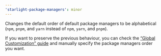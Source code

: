```yaml
---
'starlight-package-managers': minor
---
```


Changes the default order of default package managers to be alphabetical (`npm`, `pnpm`, and `yarn` instead of `npm`, `yarn`, and `pnpm`).

If you want to preserve the previous behaviour, you can check the [“Global Customization” guide](https://starlight-package-managers.vercel.app/guides/package-managers#global-customization) and manually specify the package managers order you want.
